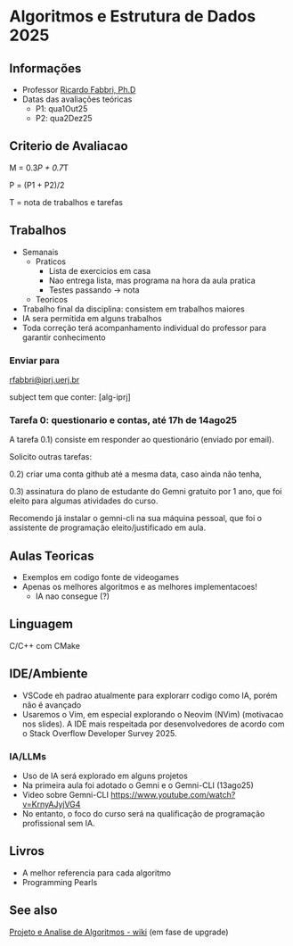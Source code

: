 # Algoritmos e Estrutura de Dados 2025
## Informações
- Professor [Ricardo Fabbri, Ph.D](http://rfabbri.github.io)
- Datas das avaliações teóricas
    - P1: qua1Out25
    - P2: qua2Dez25

## Criterio de Avaliacao

M = 0.3*P + 0.7*T

P = (P1 + P2)/2

T = nota de trabalhos e tarefas

## Trabalhos

- Semanais
    - Praticos
        - Lista de exercicios em casa
        - Nao entrega lista, mas programa na hora da aula pratica
        - Testes passando -> nota
    - Teoricos
- Trabalho final da disciplina: consistem em trabalhos maiores
- IA sera permitida em alguns trabalhos
- Toda correção terá acompanhamento individual do professor para garantir
  conhecimento

### Enviar para

rfabbri@iprj.uerj.br

subject tem que conter: [alg-iprj]

### Tarefa 0: questionario e contas, até 17h de 14ago25

A tarefa 0.1) consiste em responder ao questionário (enviado por email).

Solicito outras tarefas:

0.2) criar uma conta github até a mesma data, caso ainda não tenha, 

0.3) assinatura do plano de estudante do Gemni gratuito por 1 ano, que foi eleito para algumas atividades do curso.

Recomendo já instalar o gemni-cli na sua máquina pessoal, que foi o assistente
de programação eleito/justificado em aula.


## Aulas Teoricas

- Exemplos em codigo fonte de videogames
- Apenas os melhores algoritmos e as melhores implementacoes!
    - IA nao consegue (?)
    
## Linguagem
C/C++ com CMake

## IDE/Ambiente
- VSCode eh padrao atualmente para explorarr codigo como IA, porém não é avançado
- Usaremos o Vim, em especial explorando o Neovim (NVim) (motivacao nos slides).
  A IDE mais respeitada por desenvolvedores de acordo com o Stack Overflow
  Developer Survey 2025.

### IA/LLMs
- Uso de IA será explorado em alguns projetos
- Na primeira aula foi adotado o Gemni e o Gemni-CLI (13ago25)
- Video sobre Gemni-CLI https://www.youtube.com/watch?v=KrnyAJyjVG4
- No entanto, o foco do curso será na qualificação de programação profissional sem IA.

## Livros

- A melhor referencia para cada algoritmo
- Programming Pearls

## See also

[Projeto e Analise de Algoritmos - wiki](http://wiki.nosdigitais.teia.org.br/PAA) (em fase de upgrade)

